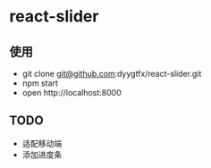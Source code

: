 
# react-slider

## 使用

- git clone git@github.com:dyygtfx/react-slider.git
- npm start
- open http://localhost:8000

## TODO

- 适配移动端
- 添加进度条